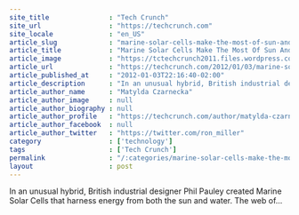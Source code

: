 ```yaml
---
site_title               : "Tech Crunch"
site_url                 : "https://techcrunch.com"
site_locale              : "en_US"
article_slug             : "marine-solar-cells-make-the-most-of-sun-and-waves"
article_title            : "Marine Solar Cells Make The Most Of Sun And Waves"
article_image            : "https://tctechcrunch2011.files.wordpress.com/2012/01/msc-medium-shot-from-above1.jpg?w=618&h=338&crop=1"
article_url              : "https://techcrunch.com/2012/01/03/marine-solar-cells/"
article_published_at     : "2012-01-03T22:16:40-02:00"
article_description      : "In an unusual hybrid, British industrial designer Phil Pauley created Marine Solar Cells that harness energy from both the sun and water. The web of..."
article_author_name      : "Matylda Czarnecka"
article_author_image     : null
article_author_biography : null
article_author_profile   : "https://techcrunch.com/author/matylda-czarnecka/"
article_author_facebook  : null
article_author_twitter   : "https://twitter.com/ron_miller"
category                 : ['technology']
tags                     : ['Tech Crunch']
permalink                : "/:categories/marine-solar-cells-make-the-most-of-sun-and-waves/"
layout                   : post
---
```


In an unusual hybrid, British industrial designer Phil Pauley created Marine Solar Cells that harness energy from both the sun and water. The web of...
